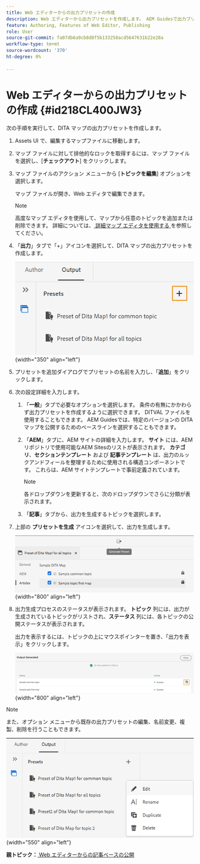 ```yaml
---
title: Web エディターからの出力プリセットの作成
description: Web エディターから出力プリセットを作成します。 AEM Guidesで出力プリセットを編集、名前変更、複製、削除する方法について説明します。
feature: Authoring, Features of Web Editor, Publishing
role: User
source-git-commit: fa07db6a9cb8d8f5b133258acd5647631b22e28a
workflow-type: tm+mt
source-wordcount: '370'
ht-degree: 0%

---
```


# Web エディターからの出力プリセットの作成 {#id218CL400JW3}

次の手順を実行して、DITA マップの出力プリセットを作成します。

1. Assets UI で、編集するマップファイルに移動します。

1. マップ ファイルに対して排他的なロックを取得するには、マップ ファイルを選択し、[**チェックアウト**] をクリックします。

1. マップ ファイルのアクション メニューから [**トピックを編集**] オプションを選択します。

   マップ ファイルが開き、Web エディタで編集できます。

   >[!NOTE]
   >
   > 高度なマップ エディタを使用して、マップから任意のトピックを追加または削除できます。 詳細については、[ 詳細マップ エディタを使用する ](map-editor-advanced-map-editor.md#) を参照してください。

1. 「**出力**」タブで「+」アイコンを選択して、DITA マップの出力プリセットを作成します。

   ![](images/output-tab-preset_cs.png){width="350" align="left"}

1. プリセットを追加ダイアログでプリセットの名前を入力し、「**追加**」をクリックします。

1. 次の設定詳細を入力します。

   1. 「**一般**」タブで必要なオプションを選択します。 条件の有無にかかわらず出力プリセットを作成するように選択できます。 DITVAL ファイルを使用することもできます。 AEM Guidesでは、特定のバージョンの DITA マップを公開するためのベースラインを選択することもできます。
   1. 「**AEM**」タブに、AEM サイトの詳細を入力します。 **サイト** には、AEM リポジトリで使用可能なAEM Sitesのリストが表示されます。 **カテゴリ**、**セクションテンプレート** および **記事テンプレート** は、出力のルックアンドフィールを整理するために使用される構造コンポーネントです。 これらは、AEM サイトテンプレートで事前定義されています。

      >[!NOTE]
      >
      > 各ドロップダウンを更新すると、次のドロップダウンでさらに分類が表示されます。

   1. 「**記事**」タブから、出力を生成するトピックを選択します。
1. 上部の **プリセットを生成** アイコンを選択して、出力を生成します。

   ![](images/add-preset-articles-tab_cs.png){width="800" align="left"}

1. 出力生成プロセスのステータスが表示されます。 **トピック** 列には、出力が生成されているトピックがリストされ、**ステータス** 列には、各トピックの公開ステータスが表示されます。

   出力を表示するには、トピックの上にマウスポインターを置き、「出力を表示」をクリックします。

   ![](images/add-preset-output-generated_cs.png){width="800" align="left"}


>[!NOTE]
>
> また、オプション メニューから既存の出力プリセットの編集、名前変更、複製、削除を行うこともできます。

![](images/edit-preset_cs.png){width="550" align="left"}

**親トピック：**[ Web エディターからの記事ベースの公開 ](web-editor-article-publishing.md)
